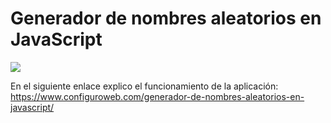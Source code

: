 # Generador de nombres aleatorios en JavaScript
<img src="Generador de nombres aleatorios en JavaScript.png">

En el siguiente enlace explico el funcionamiento de la aplicación:
https://www.configuroweb.com/generador-de-nombres-aleatorios-en-javascript/
